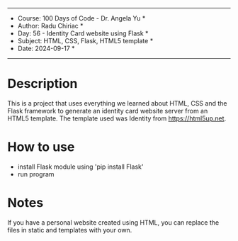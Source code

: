
************************************************************
*    Course: 100 Days of Code - Dr. Angela Yu              *
*    Author: Radu Chiriac                                  *
*    Day: 56 - Identity Card website using Flask           *
*    Subject: HTML, CSS, Flask, HTML5 template             *
*    Date: 2024-09-17                                      *
************************************************************


# Description
This is a project that uses everything we learned about HTML, CSS and the Flask framework to generate an identity card website server from an HTML5 template.
The template used was Identity from https://html5up.net.


# How to use
- install Flask module using 'pip install Flask'
- run program

# Notes
If you have a personal website created using HTML, you can replace the files in static and templates with your own.